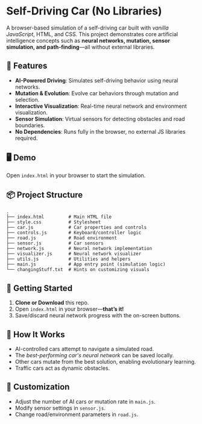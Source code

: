 
# Self-Driving Car (No Libraries)

A browser-based simulation of a self-driving car built with *vanilla JavaScript*, HTML, and CSS. This project demonstrates core artificial intelligence concepts such as **neural networks, mutation, sensor simulation, and path-finding**—all without external libraries.

## 🚗 Features

- **AI-Powered Driving**: Simulates self-driving behavior using neural networks.
- **Mutation \& Evolution**: Evolve car behaviors through mutation and selection.
- **Interactive Visualization**: Real-time neural network and environment visualization.
- **Sensor Simulation**: Virtual sensors for detecting obstacles and road boundaries.
- **No Dependencies**: Runs fully in the browser, no external JS libraries required.


## 🖥️ Demo

Open `index.html` in your browser to start the simulation.

## 📦 Project Structure

```
.
├── index.html         # Main HTML file
├── style.css          # Stylesheet
├── car.js             # Car properties and controls
├── controls.js        # Keyboard/controller logic
├── road.js            # Road environment
├── sensor.js          # Car sensors
├── network.js         # Neural network implementation
├── visualizer.js      # Neural network visualizer
├── utils.js           # Utilities and helpers
├── main.js            # App entry point (simulation logic)
└── changingStuff.txt  # Hints on customizing visuals
```


## 🚀 Getting Started

1. **Clone or Download** this repo.
2. Open `index.html` in your browser—**that’s it!**
3. Save/discard neural network progress with the on-screen buttons.

## 🧠 How It Works

- AI-controlled cars attempt to navigate a simulated road.
- The *best-performing car's neural network* can be saved locally.
- Other cars mutate from the best solution, enabling evolutionary learning.
- Traffic cars act as dynamic obstacles.


## 📝 Customization

- Adjust the number of AI cars or mutation rate in `main.js`.
- Modify sensor settings in `sensor.js`.
- Change road/environment parameters in `road.js`.

